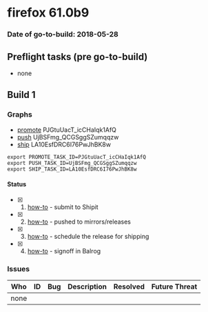 # firefox 61.0b9

### Date of go-to-build: 2018-05-28

## Preflight tasks (pre go-to-build)
- none

## Build 1  

### Graphs
* [promote](https://tools.taskcluster.net/push-inspector/#/PJGtuUacT_icCHaIqk1AfQ) PJGtuUacT_icCHaIqk1AfQ
* [push](https://tools.taskcluster.net/push-inspector/#/UjBSFmg_QCGSggSZumqqzw) UjBSFmg_QCGSggSZumqqzw
* [ship](https://tools.taskcluster.net/push-inspector/#/LA10EsfDRC6I76PwJhBK8w) LA10EsfDRC6I76PwJhBK8w
```
export PROMOTE_TASK_ID=PJGtuUacT_icCHaIqk1AfQ
export PUSH_TASK_ID=UjBSFmg_QCGSggSZumqqzw
export SHIP_TASK_ID=LA10EsfDRC6I76PwJhBK8w
```


#### Status
- [x] 1.  [how-to](https://wiki.mozilla.org/Release:Release_Automation_on_Mercurial:Starting_a_Release#Submit_to_Ship_It)  - submit to Shipit
- [x] 2.  [how-to](https://github.com/mozilla-releng/releasewarrior-2.0/blob/master/docs/release-promotion/desktop/howto.md#push-artifacts-to-releases-directory)  - pushed to mirrors/releases
- [x] 3.  [how-to](https://github.com/mozilla-releng/releasewarrior-2.0/blob/master/docs/release-promotion/desktop/howto.md#ship-the-release)  - schedule the release for shipping
- [x] 4.  [how-to](https://github.com/mozilla-releng/releasewarrior-2.0/blob/master/docs/release-promotion/desktop/howto.md#obtain-sign-offs-for-changes)  - signoff in Balrog

### Issues
| Who                 | ID               | Bug                                                                 | Description                | Resolved                | Future Threat                |
| ------------------- | ---------------- | ------------------------------------------------------------------- | -------------------------- | ----------------------- | ---------------------------- |
| none | | | | | |

